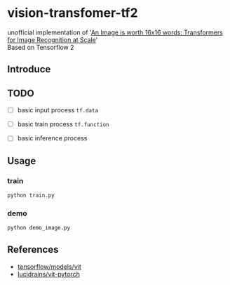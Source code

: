 # vision-transfomer-tf2
unofficial implementation of '[An Image is worth 16x16 words: Transformers for Image Recognition at Scale](https://arxiv.org/pdf/2010.11929)' <br>
Based on Tensorflow 2


## Introduce

## TODO
- [ ] basic input process `tf.data`
- [ ] basic train process `tf.function`
- [ ] basic inference process


## Usage

### train
```python
python train.py
```

### demo
```python
python demo_image.py
```

## References
- [tensorflow/models/vit](https://github.com/tensorflow/models/blob/master/official/projects/vit/modeling/vit.py)
- [lucidrains/vit-pytorch](https://github.com/lucidrains/vit-pytorch/blob/main/vit_pytorch/vit.py)
